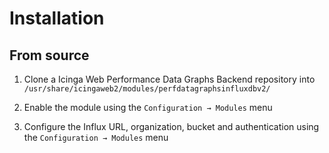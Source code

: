# Installation

## From source

1. Clone a Icinga Web Performance Data Graphs Backend repository into `/usr/share/icingaweb2/modules/perfdatagraphsinfluxdbv2/`

2. Enable the module using the `Configuration → Modules` menu

3. Configure the Influx URL, organization, bucket and authentication using the `Configuration → Modules` menu
